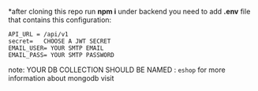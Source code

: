 *after cloning this repo run **npm i** 
under backend you need to add **.env** file that contains this configuration:
```
API_URL = /api/v1
secret=   CHOOSE A JWT SECRET 
EMAIL_USER= YOUR SMTP EMAIL
EMAIL_PASS= YOUR SMTP PASSWORD
```

note: 
YOUR DB COLLECTION SHOULD BE NAMED : `eshop`
for more information about mongodb visit 
